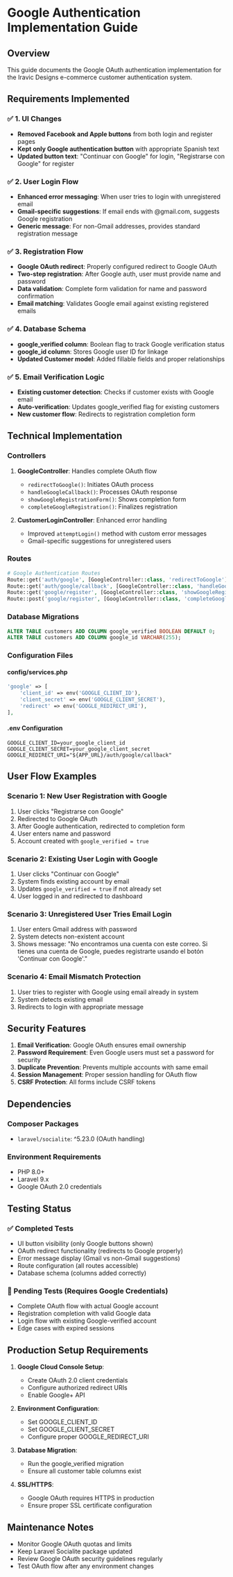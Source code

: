 # Google Authentication Implementation Guide

## Overview
This guide documents the Google OAuth authentication implementation for the Iravic Designs e-commerce customer authentication system.

## Requirements Implemented

### ✅ 1. UI Changes
- **Removed Facebook and Apple buttons** from both login and register pages
- **Kept only Google authentication button** with appropriate Spanish text
- **Updated button text**: "Continuar con Google" for login, "Registrarse con Google" for register

### ✅ 2. User Login Flow
- **Enhanced error messaging**: When user tries to login with unregistered email
- **Gmail-specific suggestions**: If email ends with @gmail.com, suggests Google registration
- **Generic message**: For non-Gmail addresses, provides standard registration message

### ✅ 3. Registration Flow
- **Google OAuth redirect**: Properly configured redirect to Google OAuth
- **Two-step registration**: After Google auth, user must provide name and password
- **Data validation**: Complete form validation for name and password confirmation
- **Email matching**: Validates Google email against existing registered emails

### ✅ 4. Database Schema
- **google_verified column**: Boolean flag to track Google verification status
- **google_id column**: Stores Google user ID for linkage
- **Updated Customer model**: Added fillable fields and proper relationships

### ✅ 5. Email Verification Logic
- **Existing customer detection**: Checks if customer exists with Google email
- **Auto-verification**: Updates google_verified flag for existing customers
- **New customer flow**: Redirects to registration completion form

## Technical Implementation

### Controllers
1. **GoogleController**: Handles complete OAuth flow
   - `redirectToGoogle()`: Initiates OAuth process
   - `handleGoogleCallback()`: Processes OAuth response
   - `showGoogleRegistrationForm()`: Shows completion form
   - `completeGoogleRegistration()`: Finalizes registration

2. **CustomerLoginController**: Enhanced error handling
   - Improved `attemptLogin()` method with custom error messages
   - Gmail-specific suggestions for unregistered users

### Routes
```php
# Google Authentication Routes
Route::get('auth/google', [GoogleController::class, 'redirectToGoogle'])->name('customer.google.redirect');
Route::get('auth/google/callback', [GoogleController::class, 'handleGoogleCallback'])->name('customer.google.callback');
Route::get('google/register', [GoogleController::class, 'showGoogleRegistrationForm'])->name('customer.google.register.form');
Route::post('google/register', [GoogleController::class, 'completeGoogleRegistration'])->name('customer.google.register.complete');
```

### Database Migrations
```sql
ALTER TABLE customers ADD COLUMN google_verified BOOLEAN DEFAULT 0;
ALTER TABLE customers ADD COLUMN google_id VARCHAR(255);
```

### Configuration Files

#### config/services.php
```php
'google' => [
    'client_id' => env('GOOGLE_CLIENT_ID'),
    'client_secret' => env('GOOGLE_CLIENT_SECRET'),
    'redirect' => env('GOOGLE_REDIRECT_URI'),
],
```

#### .env Configuration
```env
GOOGLE_CLIENT_ID=your_google_client_id
GOOGLE_CLIENT_SECRET=your_google_client_secret
GOOGLE_REDIRECT_URI="${APP_URL}/auth/google/callback"
```

## User Flow Examples

### Scenario 1: New User Registration with Google
1. User clicks "Registrarse con Google"
2. Redirected to Google OAuth
3. After Google authentication, redirected to completion form
4. User enters name and password
5. Account created with `google_verified = true`

### Scenario 2: Existing User Login with Google
1. User clicks "Continuar con Google"
2. System finds existing account by email
3. Updates `google_verified = true` if not already set
4. User logged in and redirected to dashboard

### Scenario 3: Unregistered User Tries Email Login
1. User enters Gmail address with password
2. System detects non-existent account
3. Shows message: "No encontramos una cuenta con este correo. Si tienes una cuenta de Google, puedes registrarte usando el botón 'Continuar con Google'."

### Scenario 4: Email Mismatch Protection
1. User tries to register with Google using email already in system
2. System detects existing email
3. Redirects to login with appropriate message

## Security Features

1. **Email Verification**: Google OAuth ensures email ownership
2. **Password Requirement**: Even Google users must set a password for security
3. **Duplicate Prevention**: Prevents multiple accounts with same email
4. **Session Management**: Proper session handling for OAuth flow
5. **CSRF Protection**: All forms include CSRF tokens

## Dependencies

### Composer Packages
- `laravel/socialite`: ^5.23.0 (OAuth handling)

### Environment Requirements
- PHP 8.0+
- Laravel 9.x
- Google OAuth 2.0 credentials

## Testing Status

### ✅ Completed Tests
- UI button visibility (only Google buttons shown)
- OAuth redirect functionality (redirects to Google properly)
- Error message display (Gmail vs non-Gmail suggestions)
- Route configuration (all routes accessible)
- Database schema (columns added correctly)

### 🔄 Pending Tests (Requires Google Credentials)
- Complete OAuth flow with actual Google account
- Registration completion with valid Google data
- Login flow with existing Google-verified account
- Edge cases with expired sessions

## Production Setup Requirements

1. **Google Cloud Console Setup**:
   - Create OAuth 2.0 client credentials
   - Configure authorized redirect URIs
   - Enable Google+ API

2. **Environment Configuration**:
   - Set GOOGLE_CLIENT_ID
   - Set GOOGLE_CLIENT_SECRET
   - Configure proper GOOGLE_REDIRECT_URI

3. **Database Migration**:
   - Run the google_verified migration
   - Ensure all customer table columns exist

4. **SSL/HTTPS**:
   - Google OAuth requires HTTPS in production
   - Ensure proper SSL certificate configuration

## Maintenance Notes

- Monitor Google OAuth quotas and limits
- Keep Laravel Socialite package updated
- Review Google OAuth security guidelines regularly
- Test OAuth flow after any environment changes